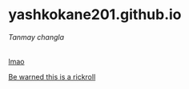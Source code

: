 # yashkokane201.github.io

###### Tanmay changla
[lmao](https://www.w3schools.com/html/)

[Be warned this is a rickroll](https://www.youtube.com/watch?v=dQw4w9WgXcQ)

<img sec = "https://www.google.com/search?q=mesopotamia&sxsrf=APq-WBs8p8O81qOj91r0CWXKXVovtJCNrQ:1648230824141&source=lnms&tbm=isch&sa=X&ved=2ahUKEwjVlZ-m6uH2AhWcZWwGHfFaAEgQ_AUoAXoECAIQAw&biw=1745&bih=845&dpr=1.1#imgrc=KZ3s1awS2VSxDM" >
